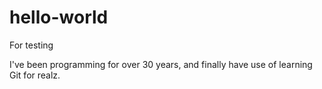 # hello-world
For testing

I've been programming for over 30 years, and finally have use of learning Git for realz.
